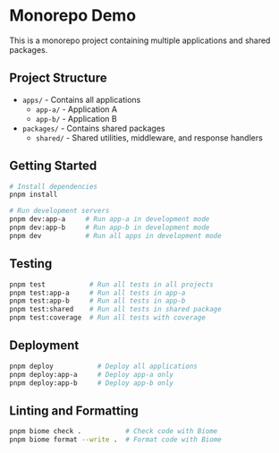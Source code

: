 # Monorepo Demo

This is a monorepo project containing multiple applications and shared packages.

## Project Structure

- `apps/` - Contains all applications
  - `app-a/` - Application A
  - `app-b/` - Application B
- `packages/` - Contains shared packages
  - `shared/` - Shared utilities, middleware, and response handlers

## Getting Started

```bash
# Install dependencies
pnpm install

# Run development servers
pnpm dev:app-a     # Run app-a in development mode
pnpm dev:app-b     # Run app-b in development mode
pnpm dev           # Run all apps in development mode
```


## Testing

```bash
pnpm test           # Run all tests in all projects
pnpm test:app-a     # Run all tests in app-a
pnpm test:app-b     # Run all tests in app-b
pnpm test:shared    # Run all tests in shared package
pnpm test:coverage  # Run all tests with coverage
```

## Deployment

```bash
pnpm deploy           # Deploy all applications
pnpm deploy:app-a     # Deploy app-a only
pnpm deploy:app-b     # Deploy app-b only
```

## Linting and Formatting

```bash
pnpm biome check .           # Check code with Biome
pnpm biome format --write .  # Format code with Biome
```